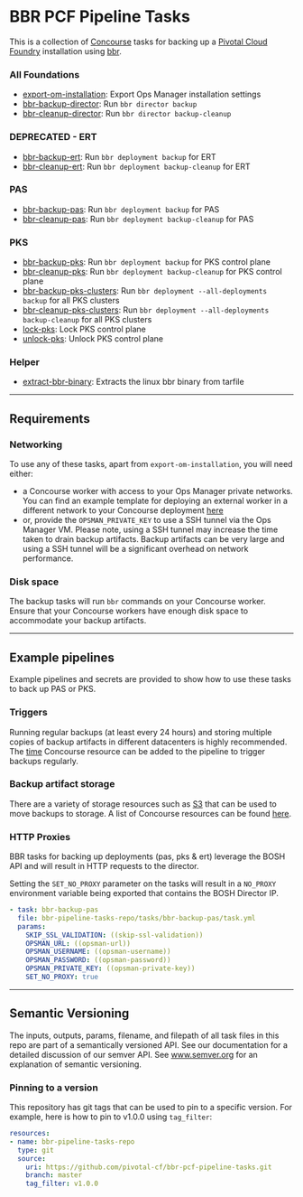 # BBR PCF Pipeline Tasks

This is a collection of [Concourse](https://concourse.ci) tasks for backing up a [Pivotal Cloud Foundry](https://pivotal.io/platform) installation using [bbr](https://github.com/cloudfoundry-incubator/bosh-backup-and-restore).

### All Foundations
- [export-om-installation](tasks/export-om-installation/task.yml): Export Ops Manager installation settings
- [bbr-backup-director](tasks/bbr-backup-director/task.yml): Run `bbr director backup`
- [bbr-cleanup-director](tasks/bbr-cleanup-director/task.yml): Run `bbr director backup-cleanup`

### DEPRECATED - ERT
- [bbr-backup-ert](tasks/bbr-backup-ert/task.yml): Run `bbr deployment backup` for ERT
- [bbr-cleanup-ert](tasks/bbr-cleanup-ert/task.yml): Run `bbr deployment backup-cleanup` for ERT

### PAS
- [bbr-backup-pas](tasks/bbr-backup-pas/task.yml): Run `bbr deployment backup` for PAS
- [bbr-cleanup-pas](tasks/bbr-cleanup-pas/task.yml): Run `bbr deployment backup-cleanup` for PAS

### PKS
- [bbr-backup-pks](tasks/bbr-backup-pks/task.yml): Run `bbr deployment backup` for PKS control plane
- [bbr-cleanup-pks](tasks/bbr-cleanup-pks/task.yml): Run `bbr deployment backup-cleanup` for PKS control plane
- [bbr-backup-pks-clusters](tasks/bbr-backup-pks-clusters/task.yml): Run `bbr deployment --all-deployments backup` for all PKS clusters
- [bbr-cleanup-pks-clusters](tasks/bbr-cleanup-pks-clusters/task.yml): Run `bbr deployment --all-deployments backup-cleanup` for all PKS clusters
- [lock-pks](tasks/lock-pks/task.yml): Lock PKS control plane
- [unlock-pks](tasks/unlock-pks/task.yml): Unlock PKS control plane

### Helper
- [extract-bbr-binary](tasks/extract-bbr-binary/task.yml): Extracts the linux bbr binary from tarfile

---

## Requirements

### Networking

To use any of these tasks, apart from `export-om-installation`, you will need either:
- a Concourse worker with access to your Ops Manager private networks. You can find an example template for deploying an external worker in a different network to your Concourse deployment [here](https://github.com/concourse/concourse-bosh-deployment/blob/master/cluster/external-worker.yml)
- or, provide the `OPSMAN_PRIVATE_KEY` to use a SSH tunnel via the Ops Manager VM. Please note, using a SSH tunnel may increase the time taken to drain backup artifacts. Backup artifacts can be very large and using a SSH tunnel will be a significant overhead on network performance.

### Disk space

The backup tasks will run `bbr` commands on your Concourse worker. Ensure that your Concourse workers have enough disk space to accommodate your backup artifacts.

---

## Example pipelines

Example pipelines and secrets are provided to show how to use these tasks to back up PAS or PKS.

### Triggers

Running regular backups (at least every 24 hours) and storing multiple copies of backup artifacts in different datacenters is highly recommended. The [time](https://github.com/concourse/time-resource) Concourse resource can be added to the pipeline to trigger backups regularly.

### Backup artifact storage

There are a variety of storage resources such as [S3](https://github.com/concourse/s3-resource) that can be used to move backups to storage. A list of Concourse resources can be found [here](https://concourse.ci/resource-types.html).

### HTTP Proxies

BBR tasks for backing up deployments (pas, pks & ert) leverage the BOSH API and will result in HTTP requests to the director. 

Setting the `SET_NO_PROXY` parameter on the tasks will result in a `NO_PROXY` environment variable being exported that contains the BOSH Director IP. 

```yaml
- task: bbr-backup-pas
  file: bbr-pipeline-tasks-repo/tasks/bbr-backup-pas/task.yml
  params:
    SKIP_SSL_VALIDATION: ((skip-ssl-validation))
    OPSMAN_URL: ((opsman-url))
    OPSMAN_USERNAME: ((opsman-username))
    OPSMAN_PASSWORD: ((opsman-password))
    OPSMAN_PRIVATE_KEY: ((opsman-private-key))    
    SET_NO_PROXY: true
```

---

## Semantic Versioning

The inputs, outputs, params, filename, and filepath of all task files in this repo are part of a semantically versioned API.
See our documentation for a detailed discussion of our semver API. See www.semver.org for an explanation of semantic versioning.

### Pinning to a version

This repository has git tags that can be used to pin to a specific version. For example, here is how to pin to v1.0.0 using `tag_filter`:

```yaml
resources:
- name: bbr-pipeline-tasks-repo
  type: git
  source:
    uri: https://github.com/pivotal-cf/bbr-pcf-pipeline-tasks.git
    branch: master
    tag_filter: v1.0.0
```
